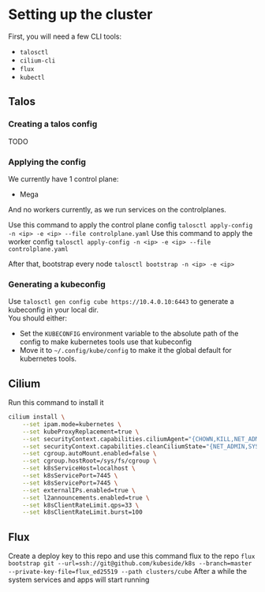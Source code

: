# Setting up the cluster
First, you will need a few CLI tools:
- `talosctl`
- `cilium-cli`
- `flux`
- `kubectl`

## Talos
### Creating a talos config
TODO

### Applying the config
We currently have 1 control plane:
- Mega

And no workers currently, as we run services on the controlplanes.

Use this command to apply the control plane config
`talosctl apply-config -n <ip> -e <ip> --file controlplane.yaml`
Use this command to apply the worker config
`talosctl apply-config -n <ip> -e <ip> --file controlplane.yaml`

After that, bootstrap every node
`talosctl bootstrap -n <ip> -e <ip>`

### Generating a kubeconfig
Use `talosctl gen config cube https://10.4.0.10:6443` to generate a kubeconfig in your local dir.  
You should either:
- Set the `KUBECONFIG` environment variable to the absolute path of the config to make kubernetes tools use that kubeconfig
- Move it to `~/.config/kube/config` to make it the global default for kubernetes tools.

## Cilium
Run this command to install it
```sh
cilium install \
    --set ipam.mode=kubernetes \
    --set kubeProxyReplacement=true \
    --set securityContext.capabilities.ciliumAgent="{CHOWN,KILL,NET_ADMIN,NET_RAW,IPC_LOCK,SYS_ADMIN,SYS_RESOURCE,DAC_OVERRIDE,FOWNER,SETGID,SETUID}" \
    --set securityContext.capabilities.cleanCiliumState="{NET_ADMIN,SYS_ADMIN,SYS_RESOURCE}" \
    --set cgroup.autoMount.enabled=false \
    --set cgroup.hostRoot=/sys/fs/cgroup \
    --set k8sServiceHost=localhost \
    --set k8sServicePort=7445 \
    --set k8sServicePort=7445 \
    --set externalIPs.enabled=true \
    --set l2announcements.enabled=true \
    --set k8sClientRateLimit.qps=33 \
    --set k8sClientRateLimit.burst=100
```
## Flux
Create a deploy key to this repo and use this command flux to the repo
`flux bootstrap git --url=ssh://git@github.com/kubeside/k8s --branch=master --private-key-file=flux_ed25519 --path clusters/cube`
After a while the system services and apps will start running
